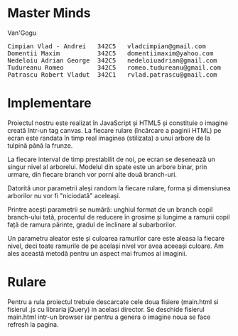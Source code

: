 # Master Minds
Van'Gogu

<pre>
Cimpian Vlad - Andrei   342C5   vladcimpian@gmail.com
Domentii Maxim          342C5   domentiimaxim@yahoo.com
Nedeloiu Adrian George  342C5   nedeloiuadrian@gmail.com
Tudureanu Romeo         342C5   romeo.tudureanu@gmail.com
Patrascu Robert Vladut  342C1   rvlad.patrascu@gmail.com
</pre>

# Implementare
Proiectul nostru este realizat în JavaScript și HTML5 și constituie o imagine creată într-un tag canvas. La fiecare rulare (încărcare a paginii HTML) pe ecran este randata în timp real imaginea  (stilizata) a unui arbore de la tulpină până la frunze. 

La fiecare interval de timp prestabilit de noi, pe ecran se desenează un singur nivel al arborelui. Modelul din spate este un arbore binar, prin urmare, din fiecare branch vor porni alte două branch-uri. 

Datorită unor parametrii aleși random la fiecare rulare, forma și dimensiunea arborilor nu vor fi "niciodată" aceleași. 

Printre acești parametrii se numără: unghiul format de un branch copil branch-ului tată, procentul de reducere în grosime și lungime a ramurii copil față de ramura părinte, gradul de înclinare al subarborilor. 

Un parametru aleator este și culoarea ramurilor care este aleasa la fiecare nivel, deci toate ramurile de pe același nivel vor avea aceeași culoare. Am ales această metodă pentru un aspect mai frumos al imaginii.

# Rulare
Pentru a rula proiectul trebuie descarcate cele doua fisiere (main.html si fisierul .js cu libraria jQuery) in acelasi director.
Se deschide fisierul main.html intr-un browser iar pentru a genera o imagine noua se face refresh la pagina.

